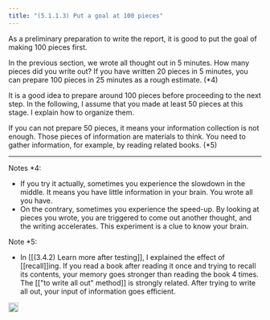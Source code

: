 ```yaml
---
title: "(5.1.1.3) Put a goal at 100 pieces"
---
```


As a preliminary preparation to write the report, it is good to put the goal of making 100 pieces first.

In the previous section, we wrote all thought out in 5 minutes. How many pieces did you write out? If you have written 20 pieces in 5 minutes, you can prepare 100 pieces in 25 minutes as a rough estimate. (*4)

It is a good idea to prepare around 100 pieces before proceeding to the next step. In the following, I assume that you made at least 50 pieces at this stage. I explain how to organize them.

If you can not prepare 50 pieces, it means your information collection is not enough. Those pieces of information are materials to think. You need to gather information, for example, by reading related books. (*5)

---

Notes *4:

- If you try it actually, sometimes you experience the slowdown in the middle. It means you have little information in your brain. You wrote all you have.
- On the contrary, sometimes you experience the speed-up. By looking at pieces you wrote, you are triggered to come out another thought, and the writing accelerates. This experiment is a clue to know your brain.

Note *5:

- In [[(3.4.2) Learn more after testing]], I explained the effect of [[recall]]ing. If you read a book after reading it once and trying to recall its contents, your memory goes stronger than reading the book 4 times. The [["to write all out" method]] is strongly related. After trying to write all out, your input of information goes efficient.


<img src='https://scrapbox.io/api/pages/nishio-en/en/icon' alt='en.icon' height="19.5"/>